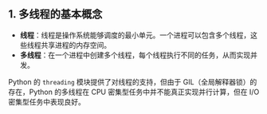 ## **1. 多线程的基本概念**

- **线程**：线程是操作系统能够调度的最小单元。一个进程可以包含多个线程，这些线程共享进程的内存空间。
- **多线程**：在一个进程中创建多个线程，每个线程执行不同的任务，从而实现并发。

Python 的 `threading` 模块提供了对线程的支持，但由于 GIL（全局解释器锁）的存在，Python 的多线程在 CPU 密集型任务中并不能真正实现并行计算，但在 I/O 密集型任务中表现良好。